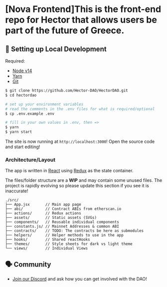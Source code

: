# [Nova Frontend]This is the front-end repo for Hector that allows users be part of the future of Greece. 

##  🔧 Setting up Local Development

Required: 
- [Node v14](https://nodejs.org/download/release/latest-v14.x/)  
- [Yarn](https://classic.yarnpkg.com/en/docs/install/) 
- [Git](https://git-scm.com/downloads)


```bash
$ git clone https://github.com/Hector-DAO/HectorDAO.git
$ cd hectordao

# set up your environment variables
# read the comments in the .env files for what is required/optional
$ cp .env.example .env

# fill in your own values in .env, then =>
$ yarn
$ yarn start
```

The site is now running at `http://localhost:3000`!
Open the source code and start editing!

### Architecture/Layout
The app is written in [React](https://reactjs.org/) using [Redux](https://redux.js.org/) as the state container. 

The files/folder structure are a  **WIP** and may contain some unused files. The project is rapidly evolving so please update this section if you see it is inaccurate!

```
./src/
├── App.jsx       // Main app page
├── abi/          // Contract ABIs from etherscan.io
├── actions/      // Redux actions 
├── assets/       // Static assets (SVGs)
├── components/   // Reusable individual components
├── constants.js/ // Mainnet Addresses & common ABI
├── contracts/    // TODO: The contracts be here as submodules
├── helpers/      // Helper methods to use in the app
├── hooks/        // Shared reactHooks
├── themes/       // Style sheets for dark vs light theme
└── views/        // Individual Views
```

## 🗣 Community

* [Join our Discord](https://discord.me/hector) and ask how you can get involved with the DAO!

